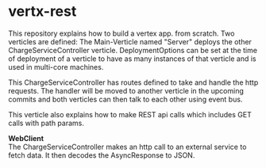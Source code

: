 # vertx-rest

This repository explains how to build a vertex app. from scratch. 
Two verticles are defined: 
The Main-Verticle named "Server" deploys the other ChargeServiceController verticle. DeploymentOptions can be set at the time of
deployment of a verticle to have as many instances of that verticle and is used in multi-core machines.

This ChargeServiceController has routes defined to take and handle the http requests. The handler will be moved 
to another verticle in the upcoming commits and both verticles can then talk to each other using event bus. 

This verticle also explains how to make REST api calls which includes GET calls with path params. 

<b>WebClient</b>
</br>
The ChargeServiceController makes an http call to an external service to fetch data. It then decodes the AsyncResponse to JSON.

